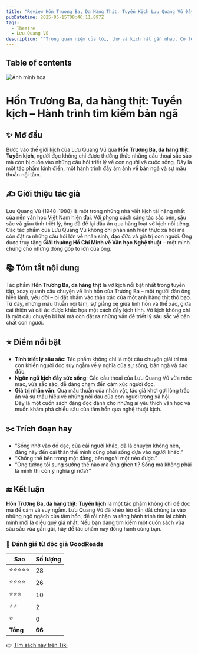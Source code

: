 ```yaml
---
title: "Review Hồn Trương Ba, Da Hàng Thịt: Tuyển Kịch Lưu Quang Vũ Đầy Sâu Sắc"
pubDatetime: 2025-05-15T08:46:11.897Z
tags:
  - Theatre
  - Lưu Quang Vũ
description: "“Trong quan niệm của tôi, thơ và kịch rất gần nhau. Có lẽ thơ với kịch còn gần nhau hơn là thơ với văn xuôi. Đều là hai thể loại lớn và khó của văn học, thơ và kịch đều là sự sống và thế giới bên trong của con người ở dạng tinh chất, cô đọng và mãnh liệt nhất - Nhà văn Hồ Anh Thái"
---
```


## Table of contents

 ![Ảnh minh họa](https://images-na.ssl-images-amazon.com/images/S/compressed.photo.goodreads.com/books/1378727868i/18468849.jpg) 

# Hồn Trương Ba, da hàng thịt: Tuyển kịch – Hành trình tìm kiếm bản ngã

## ✨ Mở đầu  
Bước vào thế giới kịch của Lưu Quang Vũ qua **Hồn Trương Ba, da hàng thịt: Tuyển kịch**, người đọc không chỉ được thưởng thức những câu thoại sắc sảo mà còn bị cuốn vào những câu hỏi triết lý về con người và cuộc sống. Đây là một tác phẩm kinh điển, một hành trình đầy ám ảnh về bản ngã và sự mâu thuẫn nội tâm.

## ✍️ Giới thiệu tác giả  
Lưu Quang Vũ (1948-1988) là một trong những nhà viết kịch tài năng nhất của nền văn học Việt Nam hiện đại. Với phong cách sáng tác sắc bén, sâu sắc và giàu tính triết lý, ông đã để lại dấu ấn qua hàng loạt vở kịch nổi tiếng. Các tác phẩm của Lưu Quang Vũ không chỉ phản ánh hiện thực xã hội mà còn đặt ra những câu hỏi lớn về nhân sinh, đạo đức và giá trị con người. Ông được truy tặng **Giải thưởng Hồ Chí Minh về Văn học Nghệ thuật** – một minh chứng cho những đóng góp to lớn của ông.

## 📚 Tóm tắt nội dung  
Tác phẩm **Hồn Trương Ba, da hàng thịt** là vở kịch nổi bật nhất trong tuyển tập, xoay quanh câu chuyện về linh hồn của Trương Ba – một người đàn ông hiền lành, yêu đời – bị đặt nhầm vào thân xác của một anh hàng thịt thô bạo. Từ đây, những mâu thuẫn nội tâm, sự giằng xé giữa linh hồn và thể xác, giữa cái thiện và cái ác được khắc họa một cách đầy kịch tính. Vở kịch không chỉ là một câu chuyện bi hài mà còn đặt ra những vấn đề triết lý sâu sắc về bản chất con người.

## ⭐ Điểm nổi bật  
- **Tính triết lý sâu sắc**: Tác phẩm không chỉ là một câu chuyện giải trí mà còn khiến người đọc suy ngẫm về ý nghĩa của sự sống, bản ngã và đạo đức.  
- **Ngôn ngữ kịch đầy sức sống**: Các câu thoại của Lưu Quang Vũ vừa mộc mạc, vừa sắc sảo, dễ dàng chạm đến cảm xúc người đọc.  
- **Giá trị nhân văn**: Qua mâu thuẫn của nhân vật, tác giả khơi gợi lòng trắc ẩn và sự thấu hiểu về những nỗi đau của con người trong xã hội.  
Đây là một cuốn sách đáng đọc dành cho những ai yêu thích văn học và muốn khám phá chiều sâu của tâm hồn qua nghệ thuật kịch.

## ✂️ Trích đoạn hay  
- “Sống nhờ vào đồ đạc, của cải người khác, đã là chuyện không nên, đằng này đến cái thân thể mình cũng phải sống dựa vào người khác.”  
- “Không thể bên trong một đằng, bên ngoài một nẻo được.”  
- “Ông tưởng tôi sung sướng thế nào mà ông ghen tị? Sống mà không phải là mình thì còn ý nghĩa gì nữa?”

## 🔚 Kết luận  
**Hồn Trương Ba, da hàng thịt: Tuyển kịch** là một tác phẩm không chỉ để đọc mà để cảm và suy ngẫm. Lưu Quang Vũ đã khéo léo dẫn dắt chúng ta vào những ngõ ngách của tâm hồn, để rồi nhận ra rằng hành trình tìm lại chính mình mới là điều quý giá nhất. Nếu bạn đang tìm kiếm một cuốn sách vừa sâu sắc vừa gần gũi, hãy để tác phẩm này đồng hành cùng bạn.


### 💖 Đánh giá từ độc giả GoodReads

| Sao    | Số lượng |
|--------|----------|
| ⭐⭐⭐⭐⭐ | 28 |
| ⭐⭐⭐⭐ | 26 |
| ⭐⭐⭐ | 10 |
| ⭐⭐ | 2 |
| ⭐ | 0 |
| **Tổng** | **66** |


👉 [Tìm sách này trên Tiki](https://tiki.vn/search?q=H%E1%BB%93n%20Tr%C6%B0%C6%A1ng%20Ba%2C%20Da%20H%C3%A0ng%20Th%E1%BB%8Bt)
